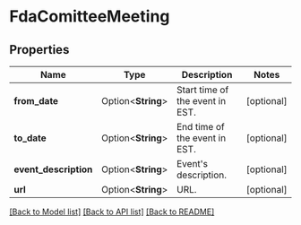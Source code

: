 # FdaComitteeMeeting

## Properties

Name | Type | Description | Notes
------------ | ------------- | ------------- | -------------
**from_date** | Option<**String**> | Start time of the event in EST. | [optional]
**to_date** | Option<**String**> | End time of the event in EST. | [optional]
**event_description** | Option<**String**> | Event's description. | [optional]
**url** | Option<**String**> | URL. | [optional]

[[Back to Model list]](../README.md#documentation-for-models) [[Back to API list]](../README.md#documentation-for-api-endpoints) [[Back to README]](../README.md)


